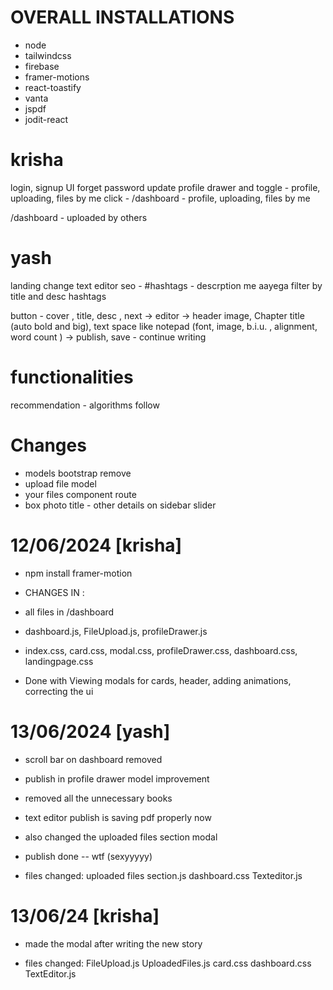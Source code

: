 # OVERALL INSTALLATIONS

- node
- tailwindcss
- firebase
- framer-motions
- react-toastify
- vanta
- jspdf
- jodit-react

# krisha

login, signup UI
forget password
update profile
drawer and toggle - profile, uploading, files by me
click - /dashboard - profile, uploading, files by me

/dashboard - uploaded by others

# yash

landing change
text editor
seo - #hashtags - descrption me aayega
filter by title and desc hashtags

button - cover , title, desc , next ->
editor
-> header image, Chapter title (auto bold and big), text space like notepad
(font, image, b.i.u. , alignment, word count )
-> publish, save - continue writing

# functionalities

recommendation - algorithms
follow

# Changes

- models bootstrap remove
- upload file model
- your files component route
- box photo title - other details on sidebar slider

# 12/06/2024 [krisha]

- npm install framer-motion
- CHANGES IN :
- all files in /dashboard
- dashboard.js, FileUpload.js, profileDrawer.js
- index.css, card.css, modal.css, profileDrawer.css, dashboard.css, landingpage.css

- Done with Viewing modals for cards, header, adding animations, correcting the ui

# 13/06/2024 [yash]

- scroll bar on dashboard removed
- publish in profile drawer model improvement
- removed all the unnecessary books
- text editor publish is saving pdf properly now
- also changed the uploaded files section modal
- publish done -- wtf (sexyyyyy)

- files changed:
  uploaded files section.js
  dashboard.css
  Texteditor.js

# 13/06/24 [krisha]

- made the modal after writing the new story

- files changed:
  FileUpload.js
  UploadedFiles.js
  card.css
  dashboard.css
  TextEditor.js
